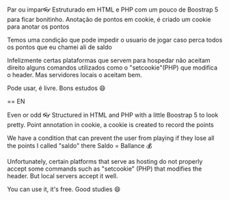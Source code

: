 Par ou impar👓
Estruturado em HTML e PHP com um pouco de Boostrap 5 para ficar bonitinho.
Anotação de pontos em cookie, é criado um cookie para anotar os pontos

Temos uma condição que pode impedir o usuario de jogar caso perca todos os pontos que eu chamei ali de saldo


Infelizmente certas plataformas que servem para hospedar não aceitam direito alguns comandos utilizados como o "setcookie"(PHP) que modifica o header.
Mas servidores locais o aceitam bem.


Pode usar, é livre.
Bons estudos 😄

== EN 


Even or odd 👓
Structured in HTML and PHP with a little Boostrap 5 to look pretty.
Point annotation in cookie, a cookie is created to record the points

We have a condition that can prevent the user from playing if they lose all the points I called "saldo" there
Saldo = Ballance 💰

Unfortunately, certain platforms that serve as hosting do not properly accept some commands such as "setcookie" (PHP) that modifies the header.
But local servers accept it well.

You can use it, it's free.
Good studies 😄